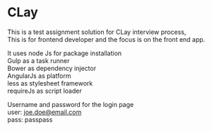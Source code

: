 # CLay
This is a test assignment solution for CLay interview process,<br/>
This is for frontend developer and the focus is on the front end app.

It uses node Js for package installation <br/>
Gulp as a task runner <br/>
Bower as dependency injector <br/>
AngularJs as platform <br/>
less as stylesheet framework <br/>
requireJs as script loader <br/>

Username and password for the login page<br/>
user: joe.doe@email.com<br/>
pass: passpass<br/>
